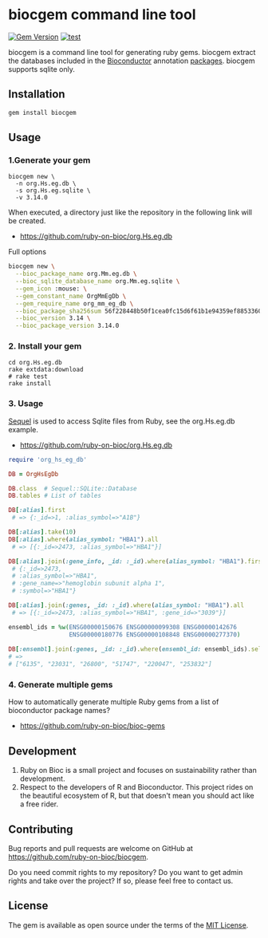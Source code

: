 # biocgem command line tool

[![Gem Version](https://badge.fury.io/rb/biocgem.svg)](https://badge.fury.io/rb/biocgem)
[![test](https://github.com/ruby-on-bioc/biocgem/actions/workflows/ci.yml/badge.svg)](https://github.com/ruby-on-bioc/biocgem/actions/workflows/ci.yml)

biocgem is a command line tool for generating ruby gems.
biocgem extract the databases included in the [Bioconductor](https://bioconductor.org/) annotation [packages](https://bioconductor.org/packages/release/BiocViews.html#___AnnotationData). biocgem supports sqlite only. 

## Installation

```sh
gem install biocgem
```

## Usage

### 1.Generate your gem

```
biocgem new \
  -n org.Hs.eg.db \
  -s org.Hs.eg.sqlite \
  -v 3.14.0
```

When executed, a directory just like the repository in the following link will be created.
* https://github.com/ruby-on-bioc/org.Hs.eg.db

Full options

```sh
biocgem new \
  --bioc_package_name org.Mm.eg.db \
  --bioc_sqlite_database_name org.Mm.eg.sqlite \
  --gem_icon :mouse: \
  --gem_constant_name OrgMmEgDb \
  --gem_require_name org_mm_eg_db \
  --bioc_package_sha256sum 56f228448b50f1cea0fc15d6f61b1e94359ef885336034bf346693315390ad45 \
  --bioc_version 3.14 \
  --bioc_package_version 3.14.0
```

### 2. Install your gem

```
cd org.Hs.eg.db
rake extdata:download
# rake test
rake install
```

### 3. Usage

[Sequel](https://github.com/jeremyevans/sequel) is used to access Sqlite files from Ruby, see the org.Hs.eg.db example.

* https://github.com/ruby-on-bioc/org.Hs.eg.db

```ruby
require 'org_hs_eg_db'

DB = OrgHsEgDb

DB.class  # Sequel::SQLite::Database
DB.tables # List of tables

DB[:alias].first
 # => {:_id=>1, :alias_symbol=>"A1B"}

DB[:alias].take(10)
DB[:alias].where(alias_symbol: "HBA1").all
 # => [{:_id=>2473, :alias_symbol=>"HBA1"}]

DB[:alias].join(:gene_info, _id: :_id).where(alias_symbol: "HBA1").first
 # {:_id=>2473,
 # :alias_symbol=>"HBA1",
 # :gene_name=>"hemoglobin subunit alpha 1",
 # :symbol=>"HBA1"}

DB[:alias].join(:genes, _id: :_id).where(alias_symbol: "HBA1").all
 # => [{:_id=>2473, :alias_symbol=>"HBA1", :gene_id=>"3039"}]
```

```ruby
ensembl_ids = %w(ENSG00000150676 ENSG00000099308 ENSG00000142676
                 ENSG00000180776 ENSG00000108848 ENSG00000277370)
                   
DB[:ensembl].join(:genes, _id: :_id).where(ensembl_id: ensembl_ids).select_map(:gene_id)
# => 
# ["6135", "23031", "26800", "51747", "220047", "253832"]
```

### 4. Generate multiple gems

How to automatically generate multiple Ruby gems from a list of bioconductor package names?
* https://github.com/ruby-on-bioc/bioc-gems

## Development

1. Ruby on Bioc is a small project and focuses on sustainability rather than development.
2. Respect to the developers of R and Bioconductor. This project rides on the beautiful ecosystem of R, but that doesn't mean you should act like a free rider.

## Contributing

Bug reports and pull requests are welcome on GitHub at https://github.com/ruby-on-bioc/biocgem.

  Do you need commit rights to my repository?
  Do you want to get admin rights and take over the project?
  If so, please feel free to contact us.

## License

The gem is available as open source under the terms of the [MIT License](https://opensource.org/licenses/MIT).
